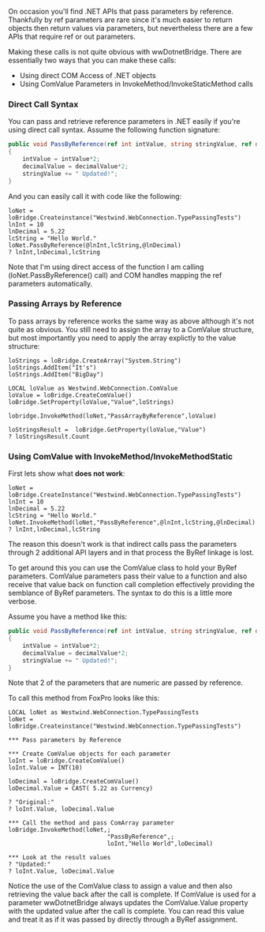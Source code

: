 ﻿On occasion you'll find .NET APIs that pass parameters by reference. Thankfully by ref parameters are rare since it's much easier to return objects then return values via parameters, but nevertheless there are a few APIs that require ref or out parameters.Making these calls is not quite obvious with wwDotnetBridge. There are essentially two ways that you can make these calls:* Using direct COM Access of .NET objects* Using ComValue Parameters in InvokeMethod/InvokeStaticMethod calls### Direct Call SyntaxYou can pass and retrieve reference parameters in .NET easily if you're using direct call syntax.Assume the following function signature:```csharppublic void PassByReference(ref int intValue, string stringValue, ref decimal decimalValue){    intValue = intValue*2;    decimalValue = decimalValue*2;    stringValue += " Updated!";}```And you can easily call it with code like the following:```foxproloNet = loBridge.Createinstance("Westwind.WebConnection.TypePassingTests")lnInt = 10lnDecimal = 5.22lcString = "Hello World."loNet.PassByReference(@lnInt,lcString,@lnDecimal)? lnInt,lnDecimal,lcString```Note that I'm using direct access of the function I am calling (loNet.PassByReference() call) and COM handles mapping the ref parameters automatically.### Passing Arrays by ReferenceTo pass arrays by reference works the same way as above although it's not quite as obvious. You still need to assign the array to a ComValue structure, but most importantly you need to apply the array explictly to the value structure: ```foxproloStrings = loBridge.CreateArray("System.String")loStrings.AddItem("It's")loStrings.AddItem("BigDay")LOCAL loValue as Westwind.WebConnection.ComValueloValue = loBridge.CreateComValue()loBridge.SetProperty(loValue,"Value",loStrings)lobridge.InvokeMethod(loNet,"PassArrayByReference",loValue)loStringsResult =  loBridge.GetProperty(loValue,"Value")? loStringsResult.Count```### Using ComValue with InvokeMethod/InvokeMethodStaticFirst lets show what **does not work**:```foxproloNet = loBridge.CreateInstance("Westwind.WebConnection.TypePassingTests")lnInt = 10lnDecimal = 5.22lcString = "Hello World."loNet.InvokeMethod(loNet,"PassByReference",@lnInt,lcString,@lnDecimal)? lnInt,lnDecimal,lcString```The reason this doesn't work is that indirect calls pass the parameters through 2 additional API layers and in that process the ByRef linkage is lost.To get around this you can use the ComValue class to hold your ByRef parameters. ComValue parameters pass their value to a function and also receive that value back on function call completion effectively providing the semblance of ByRef parameters. The syntax to do this is a little more verbose.Assume you have a method like this:```csharppublic void PassByReference(ref int intValue, string stringValue, ref decimal decimalValue){    intValue = intValue*2;    decimalValue = decimalValue*2;    stringValue += " Updated!"; }```Note that 2 of the parameters that are numeric are passed by reference.To call this method from FoxPro looks like this:```foxproLOCAL loNet as Westwind.WebConnection.TypePassingTestsloNet = loBridge.Createinstance("Westwind.WebConnection.TypePassingTests")*** Pass parameters by Reference*** Create ComValue objects for each parameterloInt = loBridge.CreateComValue()loInt.Value = INT(10)loDecimal = loBridge.CreateComValue()loDecimal.Value = CAST( 5.22 as Currency)? "Original:"? loInt.Value, loDecimal.Value*** Call the method and pass ComArray parameterloBridge.InvokeMethod(loNet,;                            "PassByReference",;                            loInt,"Hello World",loDecimal)*** Look at the result values? "Updated:"? loInt.Value, loDecimal.Value```Notice the use of the ComValue class to assign a value and then also retrieving the value back after the call is complete. If ComValue is used for a parameter wwDotnetBridge always updates the ComValue.Value property with the updated value after the call is complete. You can read this value and treat it as if it was passed by directly through a ByRef assignment.